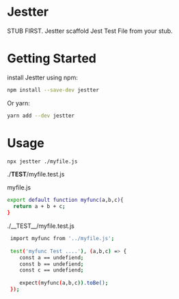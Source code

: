 # Jestter
STUB FIRST. Jestter scaffold Jest Test File from your stub.

# Getting Started
install Jestter using npm:
```bash
npm install --save-dev jestter
```
Or yarn:
```bash
yarn add --dev jestter
```

# Usage
```bash
npx jestter ./myfile.js
```
./__TEST__/myfile.test.js

myfile.js
```bash
export default function myfunc(a,b,c){
  return a + b + c;
}
```

./\_\_TEST\_\_/myfile.test.js
```bash
 import myfunc from '../myfile.js';
 
 test('myfunc Test ....'), (a,b,c) => {
    const a == undefiend;
    const b == undefiend;
    const c == undefiend;
    
    expect(myfunc(a,b,c)).toBe();
 });
```
